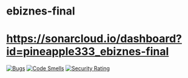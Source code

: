 # ebiznes-final
# https://sonarcloud.io/dashboard?id=pineapple333_ebiznes-final

[![Bugs](https://sonarcloud.io/api/project_badges/measure?project=pineapple333_ebiznes-final&metric=bugs)](https://sonarcloud.io/dashboard?id=pineapple333_ebiznes-final)
[![Code Smells](https://sonarcloud.io/api/project_badges/measure?project=pineapple333_ebiznes-final&metric=code_smells)](https://sonarcloud.io/dashboard?id=pineapple333_ebiznes-final)
[![Security Rating](https://sonarcloud.io/api/project_badges/measure?project=pineapple333_ebiznes-final&metric=security_rating)](https://sonarcloud.io/dashboard?id=pineapple333_ebiznes-final)
